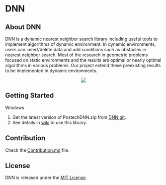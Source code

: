 # DNN

## About DNN
DNN is a dynamic nearest neighbor search library including useful tools to implement algorithms of dynamic environment. 
In dynamic environments, users can insert/delete data and add conditions such as obstacles in nearest neighbor search. Most of the research in geometric problems focused on static environments and the results are optimal or nearly optimal algorithms in various problems. Our project extend these preexisting results to be implemented in dynamic environments.

<p align="center">
 <img src = "https://dnn.postech.ac.kr/image/dnn-example.gif">
</p>

## Getting Started 
Windows 
1. Get the latest version of PostechDNN.zip from [DNN git](https://github.com/postechDNN/postechDNN/releases).
2. See details in [wiki](https://github.com/postechDNN/postechDNN/wiki) to use this library.

## Contribution
Check the [Contribution.md](./Contributing.md) file.

## License
DNN is released under the [MIT License](https://opensource.org/licenses/MIT).
